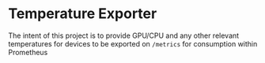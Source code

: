 # Temperature Exporter
The intent of this project is to provide GPU/CPU and any other relevant temperatures for devices to be exported on `/metrics` for consumption within Prometheus
